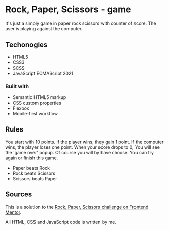 # Rock, Paper, Scissors - game

It's  just a simply game in paper rock scissors with counter of score. The user is playing against the computer.



## Techonogies

- HTML5
- CSS3
- SCSS
- JavaScript ECMAScript 2021

### Built with

- Semantic HTML5 markup
- CSS custom properties
- Flexbox
- Mobile-first workflow

## Rules

You start with 10 points. If the player wins, they gain 1 point. If the computer wins, the player loses one point. When your score drops to 0, You will see the 'game over' popup.
Of course you will by have choose. You can try again or finish this game.

- Paper beats Rock
- Rock beats Scissors
- Scissors beats Paper

## Sources

This is a solution to the [Rock, Paper, Scissors challenge on Frontend Mentor](https://www.frontendmentor.io/challenges/rock-paper-scissors-game-pTgwgvgH).

All HTML, CSS and JavaScript code is written by me.









